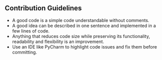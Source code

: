 ## Contribution Guidelines

<ul>
 <li> A good code is a simple code understandable without comments.</li>
 <li> A good idea can be described in one sentence and implemented in a few lines of code.</li>
 <li> Anything that reduces code size while preserving its functionality, readability and flexibility is an improvement.</li>
 <li> Use an IDE like PyCharm to highlight code issues and fix them before committing.</li>
</ul>
